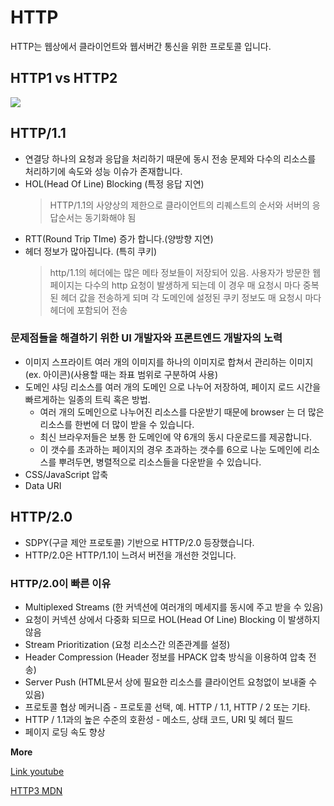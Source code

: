 # HTTP

HTTP는 웹상에서 클라이언트와 웹서버간 통신을 위한 프로토콜 입니다.

## HTTP1 vs HTTP2

![](https://miro.medium.com/max/700/1*m3TqLQ2sXE51-6b8rNLsmA.gif)

## HTTP/1.1

- 연결당 하나의 요청과 응답을 처리하기 때문에 동시 전송 문제와 다수의 리소스를 처리하기에 속도와 성능 이슈가 존재합니다.
- HOL(Head Of Line) Blocking (특정 응답 지연)
  > HTTP/1.1의 사양상의 제한으로 클라이언트의 리퀘스트의 순서와 서버의 응답순서는 동기화해야 됨
- RTT(Round Trip TIme) 증가 합니다.(양방향 지연)
- 헤더 정보가 많아집니다. (특히 쿠키)
  > http/1.1의 헤더에는 많은 메타 정보들이 저장되어 있음.
  > 사용자가 방문한 웹페이지는 다수의 http 요청이 발생하게 되는데 이 경우 매 요청시 마다 중복된 헤더 값을 전송하게 되며 각 도메인에 설정된 쿠키 정보도 매 요청시 마다 헤더에 포함되어 전송

### 문제점들을 해결하기 위한 UI 개발자와 프론트엔드 개발자의 노력

- 이미지 스프라이트
  여러 개의 이미지를 하나의 이미지로 합쳐서 관리하는 이미지 (ex. 아이콘)(사용할 때는 좌표 범위로 구분하여 사용)
- 도메인 샤딩
  리소스를 여러 개의 도메인 으로 나누어 저장하여, 페이지 로드 시간을 빠르게하는 일종의 트릭 혹은 방법.
  - 여러 개의 도메인으로 나누어진 리소스를 다운받기 때문에 browser 는 더 많은 리소스를 한번에 더 많이 받을 수 있습니다.
  - 최신 브라우저들은 보통 한 도메인에 약 6개의 동시 다운로드를 제공합니다.
  - 이 갯수를 초과하는 페이지의 경우 초과하는 갯수를 6으로 나눈 도메인에 리소스를 뿌려두면, 병렬적으로 리소스들을 다운받을 수 있습니다.
- CSS/JavaScript 압축
- Data URI

## HTTP/2.0

- SDPY(구글 제안 프로토콜) 기반으로 HTTP/2.0 등장했습니다.
- HTTP/2.0은 HTTP/1.1이 느려서 버전을 개선한 것입니다.

### HTTP/2.0이 빠른 이유

- Multiplexed Streams (한 커넥션에 여러개의 메세지를 동시에 주고 받을 수 있음)
- 요청이 커넥션 상에서 다중화 되므로 HOL(Head Of Line) Blocking 이 발생하지 않음
- Stream Prioritization (요청 리소스간 의존관계를 설정)
- Header Compression (Header 정보를 HPACK 압축 방식을 이용하여 압축 전송)
- Server Push (HTML문서 상에 필요한 리소스를 클라이언트 요청없이 보내줄 수 있음)
- 프로토콜 협상 메커니즘 - 프로토콜 선택, 예. HTTP / 1.1, HTTP / 2 또는 기타.
- HTTP / 1.1과의 높은 수준의 호환성 - 메소드, 상태 코드, URI 및 헤더 필드
- 페이지 로딩 속도 향상

**More**

[Link youtube](https://www.youtube.com/watch?v=WfA1uDAgXf8)

[HTTP3 MDN](https://developer.mozilla.org/en-US/docs/Glossary/HTTP_3)
